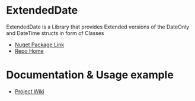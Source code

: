 # ExtendedDate

ExtendedDate is a Library that provides Extended versions of the DateOnly and DateTime structs in form of Classes
- [Nuget Package Link](https://www.nuget.org/packages/EdgeLordKirito.ExtendedDate/)
- [Repo Home](https://github.com/EdgeLordKirito/ExtendedDateOnly)

# Documentation & Usage example

- [Project Wiki](https://github.com/EdgeLordKirito/ExtendedDateOnly/wiki)


